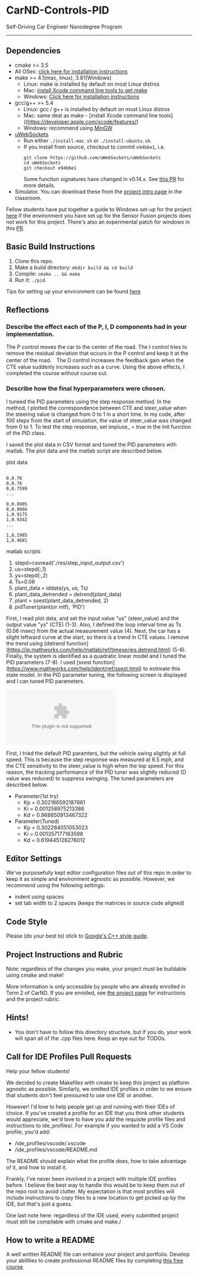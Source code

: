# CarND-Controls-PID
Self-Driving Car Engineer Nanodegree Program

---

## Dependencies

* cmake >= 3.5
 * All OSes: [click here for installation instructions](https://cmake.org/install/)
* make >= 4.1(mac, linux), 3.81(Windows)
  * Linux: make is installed by default on most Linux distros
  * Mac: [install Xcode command line tools to get make](https://developer.apple.com/xcode/features/)
  * Windows: [Click here for installation instructions](http://gnuwin32.sourceforge.net/packages/make.htm)
* gcc/g++ >= 5.4
  * Linux: gcc / g++ is installed by default on most Linux distros
  * Mac: same deal as make - [install Xcode command line tools]((https://developer.apple.com/xcode/features/)
  * Windows: recommend using [MinGW](http://www.mingw.org/)
* [uWebSockets](https://github.com/uWebSockets/uWebSockets)
  * Run either `./install-mac.sh` or `./install-ubuntu.sh`.
  * If you install from source, checkout to commit `e94b6e1`, i.e.
    ```
    git clone https://github.com/uWebSockets/uWebSockets 
    cd uWebSockets
    git checkout e94b6e1
    ```
    Some function signatures have changed in v0.14.x. See [this PR](https://github.com/udacity/CarND-MPC-Project/pull/3) for more details.
* Simulator. You can download these from the [project intro page](https://github.com/udacity/self-driving-car-sim/releases) in the classroom.

Fellow students have put together a guide to Windows set-up for the project [here](https://s3-us-west-1.amazonaws.com/udacity-selfdrivingcar/files/Kidnapped_Vehicle_Windows_Setup.pdf) if the environment you have set up for the Sensor Fusion projects does not work for this project. There's also an experimental patch for windows in this [PR](https://github.com/udacity/CarND-PID-Control-Project/pull/3).

## Basic Build Instructions

1. Clone this repo.
2. Make a build directory: `mkdir build && cd build`
3. Compile: `cmake .. && make`
4. Run it: `./pid`. 

Tips for setting up your environment can be found [here](https://classroom.udacity.com/nanodegrees/nd013/parts/40f38239-66b6-46ec-ae68-03afd8a601c8/modules/0949fca6-b379-42af-a919-ee50aa304e6a/lessons/f758c44c-5e40-4e01-93b5-1a82aa4e044f/concepts/23d376c7-0195-4276-bdf0-e02f1f3c665d)

## Reflections

### Describe the effect each of the P, I, D components had in your implementation.

The P control moves the car to the center of the road. The I control tries to remove the residual deviation that occurs in the P control and keep it at the center of the road.　The D control increases the feedback gain when the CTE value suddenly increases such as a curve. Using the above effects, I completed the course without course out.


### Describe how the final hyperparameters were chosen.

I tuneed the PID parameters using the step response method. In the method, I plotted the correspondence between CTE and steer_value when the steering value is changed from 0 to 1 in a short time. In my code, after 100 steps from the start of simulation, the value of steer_value was changed from 0 to 1. To test the step response, set impluse_ = true in the Init function of the PID class.

I saved the plot data in CSV format and tuned the PID parameters with matlab.
The plot data and the matlab script are described below.

plot data
```

0,0.76
0,0.76
0,0.7599
...

0,0.8905
0,0.9066
1,0.9175
1,0.9342
...

1,8.2985
1,8.4681
```

matlab scripts
1. stepd=csvread('./res/step_input_output.csv')
2. us=stepd(:,1)
3. ys=stepd(:,2)
4. Ts=0.06
5. plant_data = iddata(ys, us, Ts)
6. plant_data_detrended = detrend(plant_data)
7. plant = ssest(plant_data_detrended, 2)
8. pidTuner(plant(or mtf), 'PID')

First, I read plot data, and set the input value "us" (steer_value) and the output value "ys" (CTE) (1-3).
Also, I defined the loop interval time as Ts (0.06 msec) from the actual measurement value (4).
Next, the car has a slight leftward curve at the start, so there is a trend in CTE values.
I remove the trend using [detrend function] (https://jp.mathworks.com/help/matlab/ref/timeseries.detrend.html) (5-6).
Finally, the system is identified as a quadratic linear model and I tuned the PID parameters (7-8).
I used [ssest function] (https://www.mathworks.com/help/ident/ref/ssest.html) to estimate this state model.
In the PID parameter tuning, the following screen is displayed and I can tuned PID parameters.

![step_input_output.csv](./res/step_input_output.csv "step_input_output.csv")

First, I tried the default PID paramters, but the vehicle swing slightly at full speed. This is because the step response was measured at 6.5 mph, and the CTE sensitivity to the steer_value is high when the top speed. For this reason, the tracking performance of the PID tuner was slightly reduced (D value was reduced) to suppress swinging. The tuned parameters are described below.

- Parameter(1st try)
  * Kp = 0.302186592187861
  * Ki = 0.001258975213386
  * Kd = 0.968850913467322
- Parameter(Tuned)
  * Kp = 0.302284051053023
  * Ki = 0.001357177163598
  * Kd = 0.619445128276012


## Editor Settings

We've purposefully kept editor configuration files out of this repo in order to
keep it as simple and environment agnostic as possible. However, we recommend
using the following settings:

* indent using spaces
* set tab width to 2 spaces (keeps the matrices in source code aligned)

## Code Style

Please (do your best to) stick to [Google's C++ style guide](https://google.github.io/styleguide/cppguide.html).

## Project Instructions and Rubric

Note: regardless of the changes you make, your project must be buildable using
cmake and make!

More information is only accessible by people who are already enrolled in Term 2
of CarND. If you are enrolled, see [the project page](https://classroom.udacity.com/nanodegrees/nd013/parts/40f38239-66b6-46ec-ae68-03afd8a601c8/modules/f1820894-8322-4bb3-81aa-b26b3c6dcbaf/lessons/e8235395-22dd-4b87-88e0-d108c5e5bbf4/concepts/6a4d8d42-6a04-4aa6-b284-1697c0fd6562)
for instructions and the project rubric.

## Hints!

* You don't have to follow this directory structure, but if you do, your work
  will span all of the .cpp files here. Keep an eye out for TODOs.

## Call for IDE Profiles Pull Requests

Help your fellow students!

We decided to create Makefiles with cmake to keep this project as platform
agnostic as possible. Similarly, we omitted IDE profiles in order to we ensure
that students don't feel pressured to use one IDE or another.

However! I'd love to help people get up and running with their IDEs of choice.
If you've created a profile for an IDE that you think other students would
appreciate, we'd love to have you add the requisite profile files and
instructions to ide_profiles/. For example if you wanted to add a VS Code
profile, you'd add:

* /ide_profiles/vscode/.vscode
* /ide_profiles/vscode/README.md

The README should explain what the profile does, how to take advantage of it,
and how to install it.

Frankly, I've never been involved in a project with multiple IDE profiles
before. I believe the best way to handle this would be to keep them out of the
repo root to avoid clutter. My expectation is that most profiles will include
instructions to copy files to a new location to get picked up by the IDE, but
that's just a guess.

One last note here: regardless of the IDE used, every submitted project must
still be compilable with cmake and make./

## How to write a README
A well written README file can enhance your project and portfolio.  Develop your abilities to create professional README files by completing [this free course](https://www.udacity.com/course/writing-readmes--ud777).


